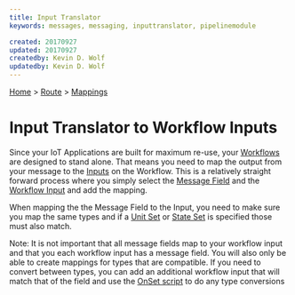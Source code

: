```yaml
---
title: Input Translator
keywords: messages, messaging, inputtranslator, pipelinemodule

created: 20170927
updated: 20170927
createdby: Kevin D. Wolf
updatedby: Kevin D. Wolf
---
```

[Home](../../Index.md) > [Route](../Route.md) > [Mappings](Index.md)

# Input Translator to Workflow Inputs

Since your IoT Applications are built for maximum re-use, your [Workflows](../../PipelineModules/Workflow.md) are designed to stand alone.
That means you need to map the output from your message to the [Inputs](../../Workflows/Input.md) on the Workflow.  This is
a relatively straight forward process where you simply select the [Message Field](../../Messaging/MessageFields.md) and 
the [Workflow Input](../../Workflows/Input.md) and add the mapping.

When mapping the the Message Field to the Input, you need to make sure you map the same types and if a [Unit Set](../../Messaging/TypeSystem/ValueWithUnits.md)
or [State Set](../../Messaging/TypeSystem/StatesAndEnums.md) is specified those must also match.

Note: It is not important that all message fields map to your workflow input and that you each workflow input has a message field.  You
will also only be able to create mappings for types that are compatible.  If you need to convert between types, you can
add an additional workflow input that will match that of the field and use the [OnSet script](../../Scripting/WorkflowInputOnSet.md) to do any type conversions 